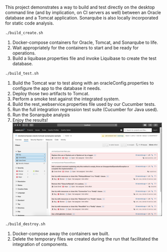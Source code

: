 This project demonstrates a way to build and test directly on the desktop command line (and by implication, on CI servers as well) between an Oracle database and a Tomcat application.  Sonarqube is also locally incorporated for static code analysis.

```bash
./build_create.sh
```
1. Docker-compose containers for Oracle, Tomcat, and Sonarqube to life.
2. Wait appropriately for the containers to start and be ready for operations.
3. Build a liquibase.properties file and invoke Liquibase to create the test database.

```bash
./build_test.sh
```
1. Build the Tomcat war to test along with an oracleConfig.properties to configure the app to the database it needs.
2. Deploy those two artifacts to Tomcat.
3. Perform a smoke test against the integrated system.
4. Build the rest_webservice.properties file used by our Cucumber tests. 
5. Run the full integration regression test suite (Cucumber for Java used).
6. Run the Sonarqube analysis 
7. Enjoy the results!
![Image of Sonarqube](readme.md.sonarqube.screenshot.png)

```bash
./build_destroy.sh
```
1. Docker-compose away the containers we built.
2. Delete the temporary files we created during the run that facilitated the integration of components.

